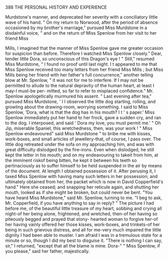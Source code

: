 388           THE PERSONAL HISTORY AND EXPERIENCE

Murdstone's manner, and deprecated her severity with a conciliatory little
wave of his hand.
    " On my return to Norwood, after the period of absence occasioned by
my brother's marriage," pursued Miss Murdstone in a disdainful voice,
" and on the return of Miss Spenlow from her visit to her friend Miss

Mills, I imagined that the manner of Miss Spenlow gave me greater
occasion for suspicion than before. Therefore I watched Miss Spenlow
closely."
    Dear, tender little Dora, so unconscious of this Dragon's eye !
    " Still," resumed Miss Murdstone, " I found no proof until last
night. I t appeared to me that Miss Spenlow received too many letters
from her friend Miss Mills ; but Miss Mills being her friend with her
father's full concurrence," another telling blow at Mr. Spenlow, " it was
not for me to interfere. If I may not be permitted to allude to the
natural depravity of the human heart, at least I may-I must-be per-
mitted, so far to refer to misplaced confidence."
    Mr. Spenlow apologetically murmured his assent.
    " Last evening after tea," pursued Miss Murdstone, ' I I observed the
little dog starting, rolling, and growling about the drawing-room, worrying
something. I said to Miss Spenlow, 'Dora, what is that the dog has in
his mouth? I t ' s paper.' Miss Spenlow immediately put her hand to her
frock, gave a sudden cry, and ran to the dog. I interposed, and said
' Dora my love, you must permit me.' "
    Oh Jip, miserable Spaniel, this wretchedness, then, was your work !
    " Miss Spenlow endeavoured" said Miss Murdstone " to bribe me
with kisses, work-boxes, and small articles of jewellery-that, of course,
I pass over. The little dog retreated under the sofa on my approaching
him, and was with great difficulty dislodged by the fire-irons. Even when
 dislodged, he still kept the letter in his mouth; and on my endeavouring
 to takeit from him, at the imminent riskof being bitten, he kept it between
 his teeth so pertinaciously as to suffer himself to be held suspended
 in the air by means of the document. At length I obtained possession
 of it. After perusing it, I taxed Miss Spenlow with having many such
letters in her possession; and ultimately obtained from her, the packet
which is now in David Copperfield's hand."
    Here she ceased; and snapping her reticule again, and shutting her
mouth, looked as if she might be broken, but could never be bent.
    "You have heard Miss Murdstone," said Mr. Spenlow, turning to me.
"I beg to ask, Mr. Copperfield, if you have anything to say in reply? "
    The picture I had before me, of the beautiful little treasure of my heart,
sobbing and crying all night-of            her being alone, frightened, and
wretched, then-of her having so piteously begged and prayed that stony-
hearted woman to forgive her-of her having vainly offered her those
kisses, work-boxes, and trinkets-of her being in such grievous distress,
and all for me-very much impaired the little dignity I had been able to
muster. I am afraid I was in a tremulous state for a minute or so, though
I did my best to disguise it.
    "There is nothing I can say, sir," I returned, "except that all the
blame is mine. Dora-"
    " Miss Spenlow, if you please," said her father, majestically.
